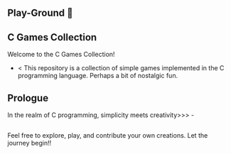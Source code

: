 ## Play-Ground 🤫

## C Games Collection

Welcome to the C Games Collection! 
- < This repository is a collection of simple games implemented in the C programming language. Perhaps a bit of nostalgic fun.

## Prologue

In the realm of C programming, simplicity meets creativity>>> -

##

Feel free to explore, play, and contribute your own creations. Let the journey begin!!
